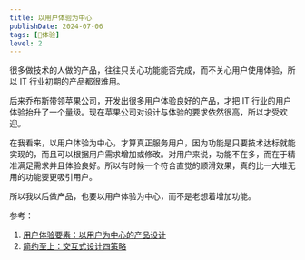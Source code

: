 ```yaml
---
title: 以用户体验为中心
publishDate: 2024-07-06
tags: [💓体验]
level: 2
---
```


很多做技术的人做的产品，往往只关心功能能否完成，而不关心用户使用体验，所以 IT 行业初期的产品都很难用。

后来乔布斯带领苹果公司，开发出很多用户体验良好的产品，才把 IT 行业的用户体验抬升了一个量级。现在苹果公司对设计与体验的要求依然很高，所以才受欢迎。

在我看来，以用户体验为中心，才算真正服务用户，因为功能是只要技术达标就能实现的，而且可以根据用户需求增加或修改。对用户来说，功能不在多，而在于精准满足需求并且体验良好。所以有时候一个符合直觉的顺滑效果，真的比一大堆无用的功能要更吸引用户。

所以我以后做产品，也要以用户体验为中心，而不是老想着增加功能。

参考：

1. [用户体验要素：以用户为中心的产品设计](https://book.douban.com/subject/6523997/)
2. [简约至上：交互式设计四策略](https://book.douban.com/subject/30253370/)
